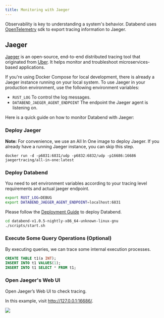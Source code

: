 ```yaml
---
title: Monitoring with Jaeger
---
```


Observability is key to understanding a system's behavior. Databend uses [OpenTelemetry](https://opentelemetry.io/) sdk to export tracing information to Jaeger.

## Jaeger

[Jaeger](https://github.com/jaegertracing/jaeger) is an open-source, end-to-end distributed tracing tool that originated from [Uber](https://www.uber.com/). It helps monitor and troubleshoot microservices-based applications.

If you're using Docker Compose for local development, there is already a Jaeger instance running on your local system. To use Jaeger in your production environment, use the following environment variables:

- `RUST_LOG` To control the log messages.
- `DATABEND_JAEGER_AGENT_ENDPOINT` The endpoint the Jaeger agent is listening on.

Here is a quick guide on how to monitor Databend with Jaeger:

### Deploy Jaeger

**Note:** For convenience, we use an All In One image to deploy Jaeger. If you already have a running Jaeger instance, you can skip this step.

```
docker run -d -p6831:6831/udp -p6832:6832/udp -p16686:16686 jaegertracing/all-in-one:latest
```

### Deploy Databend

You need to set environment variables according to your tracing level requirements and actual jaeger endpoint.

```bash
export RUST_LOG=DEBUG
export DATABEND_JAEGER_AGENT_ENDPOINT=localhost:6831
```

Please follow the [Deployment Guide](https://databend.rs/doc/deploy) to deploy Databend.

```bash
cd databend-v1.0.5-nightly-x86_64-unknown-linux-gnu
./scripts/start.sh
```

### Execute Some Query Operations (Optional)

By executing queries, we can trace some internal execution processes.

```sql
CREATE TABLE t1(a INT);
INSERT INTO t1 VALUES(1);
INSERT INTO t1 SELECT * FROM t1;
```

### Open Jaeger's Web UI

Open Jaeger’s Web UI to check tracing.

In this example, visit <http://127.0.0.1:16686/>.

![](https://datafuse-1253727613.cos.ap-hongkong.myqcloud.com/jaeger-tracing-show.png)
